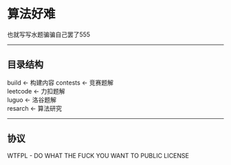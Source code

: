 # 算法好难

也就写写水题骗骗自己罢了555

---

## 目录结构

build       <- 构建内容 
contests    <- 竞赛题解  
leetcode    <- 力扣题解  
luguo       <- 洛谷题解  
resarch     <- 算法研究  

---

## 协议

WTFPL - DO WHAT THE FUCK YOU WANT TO PUBLIC LICENSE
